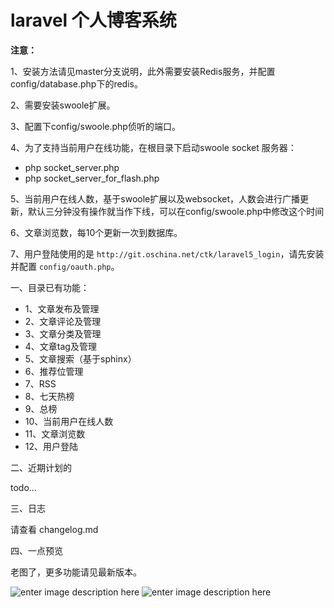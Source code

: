 # laravel 个人博客系统

**注意：**

1、安装方法请见master分支说明，此外需要安装Redis服务，并配置config/database.php下的redis。

2、需要安装swoole扩展。

3、配置下config/swoole.php侦听的端口。

4、为了支持当前用户在线功能，在根目录下启动swoole socket 服务器：

* php socket_server.php
* php socket_server_for_flash.php

5、当前用户在线人数，基于swoole扩展以及websocket，人数会进行广播更新，默认三分钟没有操作就当作下线，可以在config/swoole.php中修改这个时间

6、文章浏览数，每10个更新一次到数据库。

7、用户登陆使用的是 `http://git.oschina.net/ctk/laravel5_login`，请先安装并配置 `config/oauth.php`。

一、目录已有功能：

- 1、文章发布及管理
- 2、文章评论及管理
- 3、文章分类及管理
- 4、文章tag及管理
- 5、文章搜索（基于sphinx）
- 6、推荐位管理
- 7、RSS
- 8、七天热榜
- 9、总榜
- 10、当前用户在线人数
- 11、文章浏览数
- 12、用户登陆

二、近期计划的

todo...

三、日志

请查看 changelog.md

四、一点预览

老图了，更多功能请见最新版本。

![enter image description here](http://static.oschina.net/uploads/space/2015/0913/220520_9hIP_1777357.png)
![enter image description here](http://static.oschina.net/uploads/space/2015/0913/220521_WUuX_1777357.png)